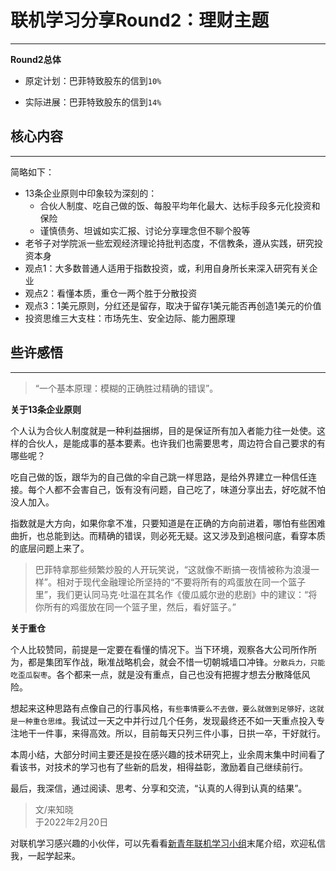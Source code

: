# 联机学习分享Round2：理财主题

----



**Round2总体**

- 原定计划：巴菲特致股东的信到`10%`

- 实际进展：巴菲特致股东的信到`14%`

## 核心内容

---

简略如下：

- 13条企业原则中印象较为深刻的：
    - 合伙人制度、吃自己做的饭、每股平均年化最大、达标手段多元化投资和保险
    - 谨慎债务、坦诚如实汇报、讨论分享理念但不聊个股等
- 老爷子对学院派一些宏观经济理论持批判态度，不信教条，遵从实践，研究投资本身
- 观点1：大多数普通人适用于指数投资，或，利用自身所长来深入研究有关企业
- 观点2：看懂本质，重仓一两个胜于分散投资
- 观点3：1美元原则，分红还是留存，取决于留存1美元能否再创造1美元的价值
- 投资思维三大支柱：市场先生、安全边际、能力圈原理

## 些许感悟

---

> “一个基本原理：模糊的正确胜过精确的错误”。

**关于13条企业原则**

个人认为合伙人制度就是一种利益捆绑，目的是保证所有加入者能力往一处使。这样的合伙人，是能成事的基本要素。也许我们也需要思考，周边符合自己要求的有哪些呢？

吃自己做的饭，跟华为的自己做的伞自己跳一样思路，是给外界建立一种信任连接。每个人都不会害自己，饭有没有问题，自己吃了，味道分享出去，好吃就不怕没人加入。

指数就是大方向，如果你拿不准，只要知道是在正确的方向前进着，哪怕有些困难曲折，也总能到达。而精确的错误，则必死无疑。这又涉及到追根问底，看穿本质的底层问题上来了。

> 巴菲特拿那些频繁炒股的人开玩笑说，“这就像不断搞一夜情被称为浪漫一样”。相对于现代金融理论所坚持的“不要将所有的鸡蛋放在同一个篮子里”，我们更认同马克·吐温在其名作《傻瓜威尔逊的悲剧》中的建议：“将你所有的鸡蛋放在同一个篮子里，然后，看好篮子。”

**关于重仓**

个人比较赞同，前提是一定要在看懂的情况下。当下环境，观察各大公司所作所为，都是集团军作战，瞅准战略机会，就会不惜一切朝城墙口冲锋。`分散兵力，只能吃歪瓜裂枣`。各个都来一点，就是没有重点，自己也没有把握才想去分散降低风险。

想起来这种思路有点像自己的行事风格，`有些事情要么不去做，要么就做到足够好，这就是一种重仓思维`。我试过一天之中并行过几个任务，发现最终还不如一天重点投入专注地干一件事，来得高效。所以，目前每天只列三件小事，日拱一卒，干好就行。

本周小结，大部分时间主要还是投在感兴趣的技术研究上，业余周末集中时间看了看该书，对技术的学习也有了些新的启发，相得益彰，激励着自己继续前行。

最后，我深信，通过阅读、思考、分享和交流，“认真的人得到认真的结果”。

> 文/来知晓<br>
> 于2022年2月20日

对联机学习感兴趣的小伙伴，可以先看看[新青年联机学习小组](https://mp.weixin.qq.com/s/OPAk9hOXBMbsdS_sKsvB9g)末尾介绍，欢迎私信我，一起学起来。
